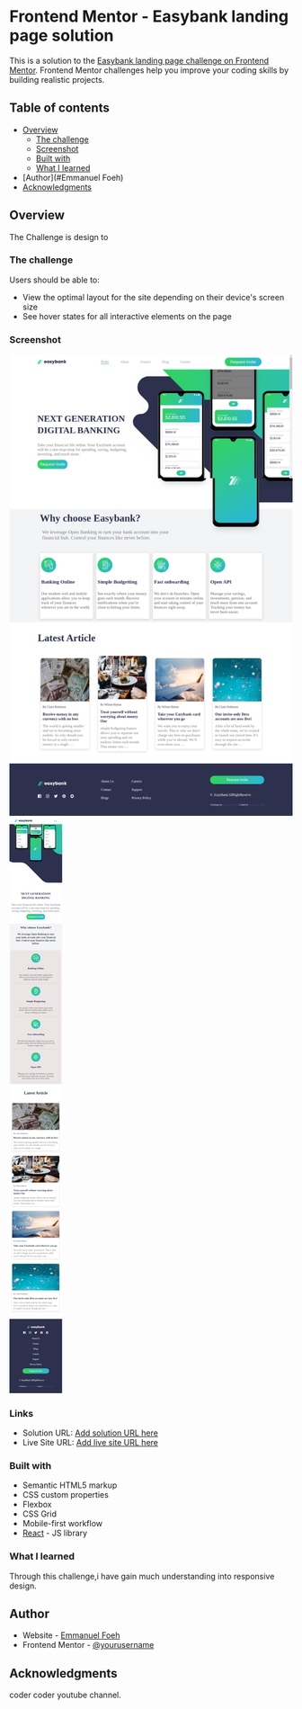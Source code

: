 # Frontend Mentor - Easybank landing page solution

This is a solution to the [Easybank landing page challenge on Frontend Mentor](https://www.frontendmentor.io/challenges/easybank-landing-page-WaUhkoDN). Frontend Mentor challenges help you improve your coding skills by building realistic projects.

## Table of contents

- [Overview](#overview)
  - [The challenge](#the-challenge)
  - [Screenshot](#screenshot)
  - [Built with](#built-with)
  - [What I learned](#what-i-learned)
- [Author](#Emmanuel Foeh)
- [Acknowledgments](#acknowledgments)

## Overview

The Challenge is design to

### The challenge

Users should be able to:

- View the optimal layout for the site depending on their device's screen size
- See hover states for all interactive elements on the page

### Screenshot

![](./screencapture-Desktop-view.png)
![](./screencapture-mobile-view.png)

### Links

- Solution URL: [Add solution URL here](https://github.com/Emmanuelfoeh/Easy-bank-landing-page)
- Live Site URL: [Add live site URL here](https://easy-banking-landing-page.netlify.app/)

### Built with

- Semantic HTML5 markup
- CSS custom properties
- Flexbox
- CSS Grid
- Mobile-first workflow
- [React](https://reactjs.org/) - JS library

### What I learned

Through this challenge,i have gain much understanding into responsive design.

## Author

- Website - [Emmanuel Foeh](https://foeh-emmanuel-portfolio.netlify.app/)
- Frontend Mentor - [@yourusername](https://www.frontendmentor.io/profile/yourusername)

## Acknowledgments

coder coder youtube channel.
